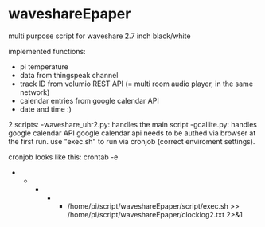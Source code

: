 # waveshareEpaper
multi purpose script for waveshare 2.7 inch black/white

implemented functions:
- pi temperature
- data from thingspeak channel
- track ID from volumio REST API (= multi room audio player, in the same network)
- calendar entries from google calendar API
- date and time :)

2 scripts: 
-waveshare_uhr2.py: handles the main script
-gcallite.py: handles google calendar API
google calendar api needs to be authed via browser at the first run. use "exec.sh" to run via cronjob (correct enviroment settings). 

cronjob looks like this:
crontab -e
* * * * * /home/pi/script/waveshareEpaper/script/exec.sh >> /home/pi/script/waveshareEpaper/clocklog2.txt 2>&1

